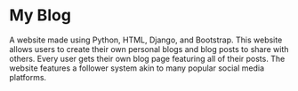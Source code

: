 # My Blog

A website made using Python, HTML, Django, and Bootstrap. This website allows users to create their own personal blogs and blog posts to share with others.
Every user gets their own blog page featuring all of their posts. The website features a follower system akin to many popular social media platforms.
